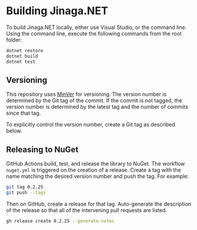 # Building Jinaga.NET

To build Jinaga.NET locally, either use Visual Studio, or the command line.
Using the command line, execute the following commands from the root folder:

```bash
dotnet restore
dotnet build
dotnet test
```

## Versioning

This repository uses [MinVer](https://github.com/adamralph/minver) for versioning.
The version number is determined by the Git tag of the commit.
If the commit is not tagged, the version number is determined by the latest tag and the number of commits since that tag.

To explicitly control the version number, create a Git tag as described below.

## Releasing to NuGet

GitHub Actions build, test, and release the library to NuGet.
The workflow `nuget.yml` is triggered on the creation of a release.
Create a tag with the name matching the desired version number and push the tag.
For example:

```bash
git tag 0.2.25
git push --tags
```

Then on GitHub, create a release for that tag.
Auto-generate the description of the release so that all of the intervening pull requests are listed.

```bash
gh release create 0.2.25 --generate-notes
```
